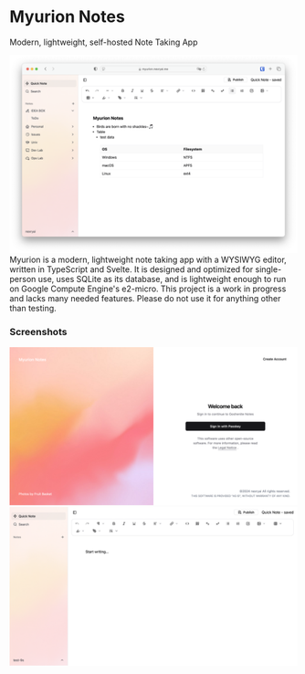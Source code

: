 # Myurion Notes
Modern, lightweight, self-hosted Note Taking App


<img src="./docs/assets/Screenshot3.png">  
Myurion is a modern, lightweight note taking app with a WYSIWYG editor, written in TypeScript and Svelte.
It is designed and optimized for single-person use, uses SQLite as its database, and is lightweight enough to run on Google Compute Engine's e2-micro.
This project is a work in progress and lacks many needed features. Please do not use it for anything other than testing.


### Screenshots
<img src="./docs/assets/Screenshot1.png">
<img src="./docs/assets/Screenshot2.png">

